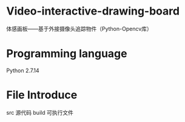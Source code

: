 # Video-interactive-drawing-board
体感画板——基于外接摄像头追踪物件（Python-Opencv库）

# Programming language
Python 2.7.14

# File Introduce
src 源代码
build 可执行文件
